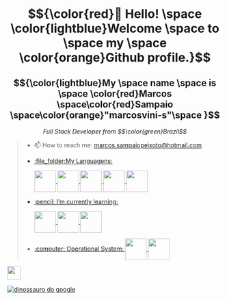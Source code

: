 <body>
  <h1 align="center">$${\color{red}👋 Hello! \space \color{lightblue}Welcome \space to \space my \space \color{orange}Github profile.}$$</h1>
  <h2 align="center">$${\color{lightblue}My \space name \space is \space \color{red}Marcos \space\color{red}Sampaio \space\color{orange}"marcosvini-s"\space }$$</h2>
  <p align="center"><i>Full Stack Developer from $$\color{green}Brazil$$</i></p>
  <blockquote>
  <ul>
    <li>
      <p>📫 How to reach me: <a href="mailto:marcos.sampaiopeixoto@hotmail.com">marcos.sampaiopeixoto@hotmail.com</p>
    </li>
    <li>
      <p>:file_folder:My Languagens:</p>
              <img align="center" width="50px" src="https://cdn.jsdelivr.net/gh/devicons/devicon@latest/icons/html5/html5-original.svg" />  
              <img align="center" width="50px" src="https://cdn.jsdelivr.net/gh/devicons/devicon@latest/icons/css3/css3-original.svg" />
              <img align="center" width="50px" src="https://cdn.jsdelivr.net/gh/devicons/devicon@latest/icons/javascript/javascript-plain.svg" /> 
              <img align="center" width="50px" src="https://cdn.jsdelivr.net/gh/devicons/devicon@latest/icons/nodejs/nodejs-original.svg" />
              <img align="center" width="50px" src="https://cdn.jsdelivr.net/gh/devicons/devicon@latest/icons/figma/figma-original.svg" />
      </p>
    </li>
    <li>
      <p>:pencil: I’m currently learning:</p>
              <img align="center" width="50px" src="https://cdn.jsdelivr.net/gh/devicons/devicon@latest/icons/react/react-original.svg" />
              <img align="center" width="50px" src="https://cdn.jsdelivr.net/gh/devicons/devicon@latest/icons/typescript/typescript-plain.svg" />
              <img align="center" width="50px"src="https://cdn.jsdelivr.net/gh/devicons/devicon@latest/icons/php/php-original.svg" />    
    </li>
    <li>
      <p>:computer: Operational System: 
      <img align="center" width="50px" src="https://cdn.jsdelivr.net/gh/devicons/devicon@latest/icons/windows11/windows11-original.svg" />
      <img align="center" width="50px" src="https://skillicons.dev/icons?i=apple" /></a>
</p>
    </li>
  </ul>
  </blockquote>
    <p>
      <a href="https://www.instagram.com/marcosvini_s/"><img width="32px" src=""</a>
      </p>
    
  <p >
    <img alt="dinossauro do google" src="https://raw.githubusercontent.com/saadeghi/saadeghi/refs/heads/master/dino.gif">
  </p>

  
</body>

  <!--
**marcosvini-s/marcosvini-s** is a ✨ _special_ ✨ repository because its `README.md` (this file) appears on your GitHub profile.

Here are some ideas to get you started:

- 🔭 I’m currently working on ...
- 🌱 I’m currently learning ...
- 👯 I’m looking to collaborate on ...
- 🤔 I’m looking for help with ...
- 💬 Ask me about ...
- 📫 How to reach me: ...
- 😄 Pronouns: ...
- ⚡ Fun fact: ...
-->
